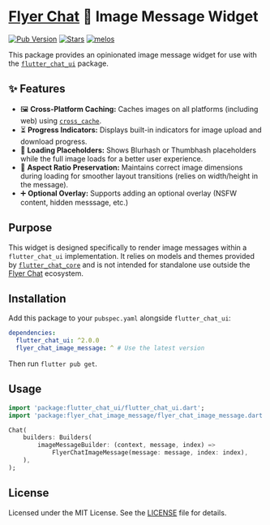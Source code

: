# [Flyer Chat](https://flyer.chat) 💬 Image Message Widget 

[![Pub Version](https://img.shields.io/pub/v/flyer_chat_image_message?logo=flutter&color=orange)](https://pub.dev/packages/flyer_chat_image_message) [![Stars](https://img.shields.io/github/stars/flyerhq/flutter_chat_ui?style=flat&color=orange&logo=github)](https://github.com/flyerhq/flutter_chat_ui/stargazers) [![melos](https://img.shields.io/badge/maintained%20with-melos-ffffff.svg?color=orange)](https://github.com/invertase/melos)

This package provides an opinionated image message widget for use with the [`flutter_chat_ui`](https://github.com/flyerhq/flutter_chat_ui/tree/main/packages/flutter_chat_ui) package.

## ✨ Features

- 🖼️ **Cross-Platform Caching:** Caches images on all platforms (including web) using [`cross_cache`](https://github.com/flyerhq/flutter_chat_ui/tree/main/packages/cross_cache).
- ⏳ **Progress Indicators:** Displays built-in indicators for image upload and download progress.
- 🎨 **Loading Placeholders:** Shows Blurhash or Thumbhash placeholders while the full image loads for a better user experience.
- 📐 **Aspect Ratio Preservation:** Maintains correct image dimensions during loading for smoother layout transitions (relies on width/height in the message).
- ➕ **Optional Overlay:** Supports adding an optional overlay (NSFW content, hidden messsage, etc.)

## Purpose

This widget is designed specifically to render image messages within a `flutter_chat_ui` implementation. It relies on models and themes provided by [`flutter_chat_core`](https://github.com/flyerhq/flutter_chat_ui/tree/main/packages/flutter_chat_core) and is not intended for standalone use outside the [Flyer Chat](https://flyer.chat) ecosystem.

## Installation

Add this package to your `pubspec.yaml` alongside `flutter_chat_ui`:

```yaml
dependencies:
  flutter_chat_ui: ^2.0.0
  flyer_chat_image_message: ^ # Use the latest version
```

Then run `flutter pub get`.

## Usage

```dart
import 'package:flutter_chat_ui/flutter_chat_ui.dart';
import 'package:flyer_chat_image_message/flyer_chat_image_message.dart';

Chat(
    builders: Builders(
        imageMessageBuilder: (context, message, index) =>
            FlyerChatImageMessage(message: message, index: index),
    ),
);
```

## License

Licensed under the MIT License. See the [LICENSE](https://github.com/flyerhq/flutter_chat_ui/blob/main/packages/flyer_chat_image_message/LICENSE) file for details.
